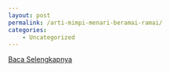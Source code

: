 ```yaml
---
layout: post
permalink: /arti-mimpi-menari-beramai-ramai/
categories:
    - Uncategorized
---
```


[Baca Selengkapnya](/03)
